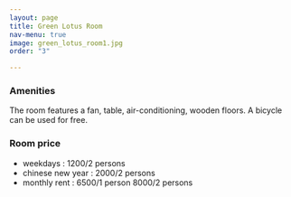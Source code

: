 ```yaml
---
layout: page
title: Green Lotus Room
nav-menu: true
image: green_lotus_room1.jpg
order: "3"

---
```

### Amenities
The room features a fan, table,  air-conditioning, wooden floors. A bicycle can be used for free.

### Room price
* weekdays : 1200/2 persons
* chinese new year : 2000/2 persons
* monthly rent :
	 6500/1 person
	 8000/2 persons
